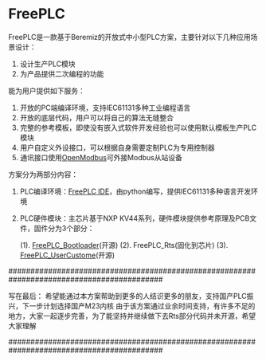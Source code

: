 # FreePLC
FreePLC是一款基于Beremiz的开放式中小型PLC方案，主要针对以下几种应用场景设计：
1. 设计生产PLC模块 
2. 为产品提供二次编程的功能 

能为用户提供如下服务：
1. 开放的PC端编译环境，支持IEC61131多种工业编程语言
2. 开放的底层代码，用户可以将自己的算法无缝整合
3. 完整的参考模板，即使没有嵌入式软件开发经验也可以使用默认模板生产PLC模块
4. 用户自定义外设接口，可以根据自身需要定制PLC为专用控制器
5. 通讯接口使用[OpenModbus](https://github.com/FreePLC/OpenModbus)可外接Modbus从站设备

方案分为两部分内容：

1. PLC编译环境：[FreePLC IDE](https://github.com/FreePLC/FreePLC_IDE)，由python编写，提供IEC61131多种语言开发环境
2. PLC硬件模块：主芯片基于NXP KV44系列，硬件模块提供参考原理及PCB文件，固件分为3个部分：

    (1). [FreePLC_Bootloader](https://github.com/FreePLC/FreePLC_Bootloader)(开源)
    (2). FreePLC_Rts(固化到芯片)
    (3). [FreePLC_UserCustome](https://github.com/FreePLC/FreePLC_UserCustome)(开源)


###########################################################################################

写在最后：
    希望能通过本方案帮助到更多的人结识更多的朋友，支持国产PLC振兴，下一步计划选择国产M23内核
    由于该方案通过业余时间支持，有许多不足的地方，大家一起逐步完善，为了能坚持并继续做下去Rts部分代码并未开源，希望大家理解

###########################################################################################
